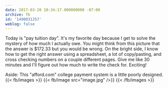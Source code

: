 ```yaml
---
date: 2017-03-20 10:34:17.000000000 -07:00
archive: fb
id: '1490031257'
weblog: false
---
```


Today is "pay tuition day". It's my favorite day because I get to solve the mystery of how much I actually owe. You might think from this picture that the answer is $172.33 but you would be wrong. On the bright side, I know how to get the right answer using a spreadsheet, a lot of copy/pasting, and cross checking numbers on a couple different pages. Give me like 30 minutes and I'll figure out how much to write the check for. Exciting!

Aside: This "afford.com" college payment system is a little poorly designed.
{{< fb/images >}}
{{< fb/image src="image.jpg" />}}
{{< /fb/images >}}
